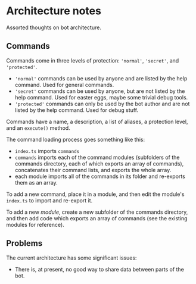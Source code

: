 # Architecture notes

Assorted thoughts on bot architecture.

## Commands

Commands come in three levels of protection: `'normal'`, `'secret'`, and `'protected'`.

- `'normal'` commands can be used by anyone and are listed by the help command. Used for general commands.
- `'secret'` commands can be used by anyone, but are not listed by the help command. Used for easter eggs, maybe some trivial debug tools.
- `'protected'` commands can only be used by the bot author and are not listed by the help command. Used for debug stuff.

Commands have a name, a description, a list of aliases, a protection level, and an `execute()` method.

The command loading process goes something like this:

- `index.ts` imports `commands`
- `commands` imports each of the command modules (subfolders of the commands directory, each of which exports an array of commands), concatenates their command lists, and exports the whole array.
- each module imports all of the commands in its folder and re-exports them as an array.

To add a new command, place it in a module, and then edit the module's `index.ts` to import and re-export it.

To add a new _module_, create a new subfolder of the commands directory, and then add code which exports an array of commands (see the existing modules for reference).

## Problems

The current architecture has some significant issues:

- There is, at present, no good way to share data between parts of the bot.
